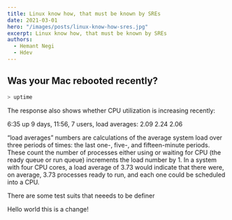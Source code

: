 ```yaml
---
title: Linux know how, that must be known by SREs
date: 2021-03-01
hero: "/images/posts/linux-know-how-sres.jpg"
excerpt: Linux know how, that must be known by SREs
authors:
  - Hemant Negi
  - Hdev
---
```



## Was your Mac rebooted recently?


```bash
> uptime
```
   
The response also shows whether CPU utilization is increasing recently:

6:35  up 9 days, 11:56, 7 users, load averages: 2.09 2.24 2.06
   
“load averages” numbers are calculations of the average system load over three periods of times: the last one-, five-, and fifteen-minute periods. These count the number of processes either using or waiting for CPU (the ready queue or run queue) increments the load number by 1.
In a system with four CPU cores, a load average of 3.73 would indicate that there were, on average, 3.73 processes ready to run, and each one could be scheduled into a CPU.



There are some test suits that neeeds to be definer



Hello world this is a change!

